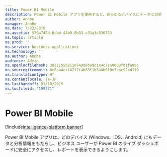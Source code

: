 ```yaml
---
title: Power BI Mobile
description: Power BI Mobile アプリを使用すると、あらゆるデバイスにデータと分析情報を提供できます。
author: Annbe
manager: AnnBe
ms.date: 7/22/2018
ms.assetid: 579a745d-0cbd-44b9-8b33-c33a3c836733
ms.topic: article
ms.prod: ''
ms.service: business-applications
ms.technology: ''
ms.author: Annbe
audience: Admin
ms.openlocfilehash: 3832159b2110748deb0dc1e4c71a0000fd1fa88c
ms.sourcegitcommit: 0c8ca4eaf47f7f4b83f1b544b910e7cac92bd1f0
ms.translationtype: HT
ms.contentlocale: ja-JP
ms.lasthandoff: 01/10/2019
ms.locfileid: "199771"
---
```

# <a name="power-bi-mobile"></a>Power BI Mobile

[!include[intelligence-platform banner](../../includes/intelligence-platform.md)]




Power BI Mobile アプリは、どのデバイス (Windows、iOS、Android) にもデータと分析情報をもたらし、ビジネス ユーザーが Power BI のライブ ダッシュボードに安全にアクセスし、レポートを表示できるようにします。
